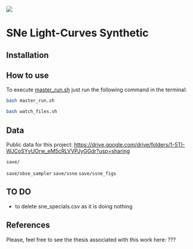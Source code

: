 ![](https://img.shields.io/badge/python-3.10-orange)
# SNe Light-Curves Synthetic

## Installation

## How to use
To execute [master_run.sh](master_run.sh) just run the following command in the terminal:
```bash
bash master_run.sh
```

```bash
bash watch_files.sh
```

## Data

Public data for this project: https://drive.google.com/drive/folders/1-5TI-WJCoSYvUOrw_eM5cRLVVPJyGGdr?usp=sharing

`save/`

`save/obse_sampler`
`save/ssne`
`save/ssne_figs`

## TO DO
- to delete sne_specials.csv as it is doing nothing

## References
Please, feel free to see the thesis associated with this work here: ???